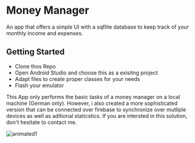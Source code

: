 # Money Manager

An app that offers a simple UI with a sqflite database to keep track of your monthly income and expenses.

## Getting Started

- Clone thos Repo
- Open Android Studio and choose this as a exisitng project
- Adapt files to create proper classes for your needs
- Flash your emulator 

This App only performs the basic tasks of a money manager on a local machine (German only). However, i also created a more sophisticated version that can be connected over firebase to synchronize over mutliple devices as well as aditional staticstics. 
If you are intersted in this solution, don't hesitate to contact me.

![animated1](/videos/examples.gif)
